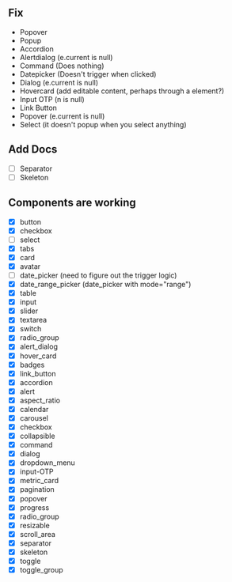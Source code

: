 
## Fix

- Popover
- Popup
- Accordion
- Alertdialog (e.current is null)
- Command (Does nothing)
- Datepicker (Doesn't trigger when clicked)
- Dialog (e.current is null)
- Hovercard (add editable content, perhaps through a element?)
- Input OTP (n is null)
- Link Button
- Popover (e.current is null)
- Select (it doesn't popup when you select anything)

## Add Docs

- [ ] Separator
- [ ] Skeleton

## Components are working

- [x] button
- [x] checkbox
- [ ] select
- [x] tabs
- [x] card
- [x] avatar
- [ ] date_picker (need to figure out the trigger logic)
- [x] date_range_picker (date_picker with mode="range")
- [x] table
- [x] input
- [x] slider
- [x] textarea
- [x] switch
- [x] radio_group
- [x] alert_dialog
- [x] hover_card
- [x] badges
- [x] link_button
- [x] accordion
- [x] alert
- [x] aspect_ratio
- [x] calendar
- [x] carousel
- [x] checkbox
- [x] collapsible
- [x] command
- [x] dialog
- [x] dropdown_menu
- [x] input-OTP
- [x] metric_card
- [x] pagination
- [x] popover
- [x] progress
- [x] radio_group
- [x] resizable
- [x] scroll_area
- [x] separator
- [x] skeleton
- [x] toggle
- [x] toggle_group
